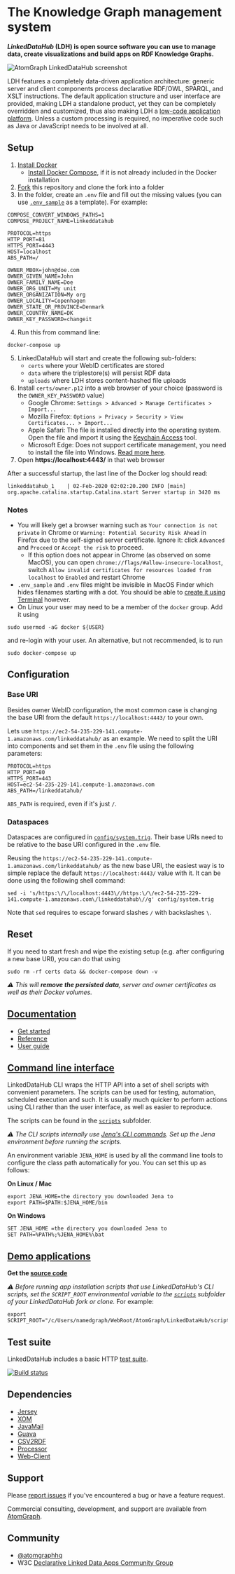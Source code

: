 # The Knowledge Graph management system

**_LinkedDataHub_ (LDH) is open source software you can use to manage data, create visualizations and build apps on RDF Knowledge Graphs.**

![AtomGraph LinkedDataHub screenshot](https://raw.github.com/AtomGraph/LinkedDataHub/master/screenshot.png)

LDH features a completely data-driven application architecture: generic server and client components process declarative RDF/OWL, SPARQL, and XSLT instructions.
The default application structure and user interface are provided, making LDH a standalone product, yet they can be completely overridden and customized, thus also making LDH a [low-code application platform](https://en.wikipedia.org/wiki/Low-code_development_platform). Unless a custom processing is required, no imperative code such as Java or JavaScript needs to be involved at all.

## Setup

1. [Install Docker](https://docs.docker.com/install/)
   - [Install Docker Compose](https://docs.docker.com/compose/install/), if it is not already included in the Docker installation
2. [Fork](https://guides.github.com/activities/forking/) this repository and clone the fork into a folder
3. In the folder, create an `.env` file and fill out the missing values (you can use [`.env_sample`](https://github.com/AtomGraph/LinkedDataHub/blob/master/.env_sample) as a template). For example:
```
COMPOSE_CONVERT_WINDOWS_PATHS=1
COMPOSE_PROJECT_NAME=linkeddatahub

PROTOCOL=https
HTTP_PORT=81
HTTPS_PORT=4443
HOST=localhost
ABS_PATH=/

OWNER_MBOX=john@doe.com
OWNER_GIVEN_NAME=John
OWNER_FAMILY_NAME=Doe
OWNER_ORG_UNIT=My unit
OWNER_ORGANIZATION=My org
OWNER_LOCALITY=Copenhagen
OWNER_STATE_OR_PROVINCE=Denmark
OWNER_COUNTRY_NAME=DK
OWNER_KEY_PASSWORD=changeit
```
4. Run this from command line:
```
docker-compose up
```
5. LinkedDataHub will start and create the following sub-folders:
   - `certs` where your WebID certificates are stored
   - `data` where the triplestore(s) will persist RDF data
   - `uploads` where LDH stores content-hashed file uploads
6. Install `certs/owner.p12` into a web browser of your choice (password is the `OWNER_KEY_PASSWORD` value)
   - Google Chrome: `Settings > Advanced > Manage Certificates > Import...`
   - Mozilla Firefox: `Options > Privacy > Security > View Certificates... > Import...`
   - Apple Safari: The file is installed directly into the operating system. Open the file and import it using the [Keychain Access](https://support.apple.com/guide/keychain-access/what-is-keychain-access-kyca1083/mac) tool.
   - Microsoft Edge: Does not support certificate management, you need to install the file into Windows. [Read more here](https://social.technet.microsoft.com/Forums/en-US/18301fff-0467-4e41-8dee-4e44823ed5bf/microsoft-edge-browser-and-ssl-certificates?forum=win10itprogeneral).
7. Open **https://localhost:4443/** in that web browser

After a successful startup, the last line of the Docker log should read:

    linkeddatahub_1    | 02-Feb-2020 02:02:20.200 INFO [main] org.apache.catalina.startup.Catalina.start Server startup in 3420 ms

### Notes

* You will likely get a browser warning such as `Your connection is not private` in Chrome or `Warning: Potential Security Risk Ahead` in Firefox due to the self-signed server certificate. Ignore it: click `Advanced` and `Proceed` or `Accept the risk` to proceed.
  * If this option does not appear in Chrome (as observed on some MacOS), you can open `chrome://flags/#allow-insecure-localhost`, switch `Allow invalid certificates for resources loaded from localhost` to `Enabled` and restart Chrome
* `.env_sample` and `.env` files might be invisible in MacOS Finder which hides filenames starting with a dot. You should be able to [create it using Terminal](https://stackoverflow.com/questions/5891365/mac-os-x-doesnt-allow-to-name-files-starting-with-a-dot-how-do-i-name-the-hta) however.
* On Linux your user may need to be a member of the `docker` group. Add it using
```
sudo usermod -aG docker ${USER}
```
and re-login with your user. An alternative, but not recommended, is to run
```
sudo docker-compose up
```

## Configuration

### Base URI

Besides owner WebID configuration, the most common case is changing the base URI from the default `https://localhost:4443/` to your own.

Lets use `https://ec2-54-235-229-141.compute-1.amazonaws.com/linkeddatahub/` as an example. We need to split the URI into components and set them in the `.env` file using the following parameters:
```
PROTOCOL=https
HTTP_PORT=80
HTTPS_PORT=443
HOST=ec2-54-235-229-141.compute-1.amazonaws.com
ABS_PATH=/linkeddatahub/
```

`ABS_PATH` is required, even if it's just `/`.

### Dataspaces

Dataspaces are configured in [`config/system.trig`](https://github.com/AtomGraph/LinkedDataHub/blob/master/config/system.trig). Their base URIs need to be relative to the base URI configured in the `.env` file.

Reusing the `https://ec2-54-235-229-141.compute-1.amazonaws.com/linkeddatahub/` as the new base URI, the easiest way is to simple replace the default `https://localhost:4443/` value with it. It can be done using the following shell command:
```
sed -i 's/https:\/\/localhost:4443\//https:\/\/ec2-54-235-229-141.compute-1.amazonaws.com\/linkeddatahub\//g' config/system.trig
```
Note that `sed` requires to escape forward slashes `/` with backslashes `\`.

## Reset

If you need to start fresh and wipe the existing setup (e.g. after configuring a new base URI), you can do that using
```
sudo rm -rf certs data && docker-compose down -v
```

_:warning: This will **remove the persisted data**, server and owner certificates as well as their Docker volumes._

## [Documentation](https://linkeddatahub.com/linkeddatahub/docs/)

* [Get started](https://linkeddatahub.com/linkeddatahub/docs/get-started/)
* [Reference](https://linkeddatahub.com/linkeddatahub/docs/reference/)
* [User guide](https://linkeddatahub.com/linkeddatahub/docs/user-guide/)

## [Command line interface](https://linkeddatahub.com/linkeddatahub/docs/reference/command-line-interface/)

LinkedDataHub CLI wraps the HTTP API into a set of shell scripts with convenient parameters. The scripts can be used for testing, automation, scheduled execution and such. It is usually much quicker to perform actions using CLI rather than the user interface, as well as easier to reproduce.

The scripts can be found in the [`scripts`](https://github.com/AtomGraph/LinkedDataHub/tree/master/scripts) subfolder.

_:warning: The CLI scripts internally use [Jena's CLI commands](https://jena.apache.org/documentation/tools/). Set up the Jena environment before running the scripts._

An environment variable `JENA_HOME` is used by all the command line tools to configure the class path automatically for you. You can set this up as follows:

**On Linux / Mac**

    export JENA_HOME=the directory you downloaded Jena to
    export PATH=$PATH:$JENA_HOME/bin

**On Windows**

    SET JENA_HOME =the directory you downloaded Jena to
    SET PATH=%PATH%;%JENA_HOME%\bat

## [Demo applications](https://linkeddatahub.com/demo/)

**Get the [source code](https://github.com/AtomGraph/LinkedDataHub-Apps)**

_:warning: Before running app installation scripts that use LinkedDataHub's CLI scripts, set the `SCRIPT_ROOT` environmental variable to the [`scripts`](https://github.com/AtomGraph/LinkedDataHub/tree/master/scripts) subfolder of your LinkedDataHub fork or clone._ For example:

    export SCRIPT_ROOT="/c/Users/namedgraph/WebRoot/AtomGraph/LinkedDataHub/scripts"

## Test suite

LinkedDataHub includes a basic HTTP [test suite](https://github.com/AtomGraph/LinkedDataHub/tree/master/http-tests).

[![Build status](https://api.travis-ci.org/AtomGraph/LinkedDataHub.svg?branch=master)](https://travis-ci.org/AtomGraph/LinkedDataHub)

## Dependencies

* [Jersey](https://eclipse-ee4j.github.io/jersey/)
* [XOM](http://www.xom.nu)
* [JavaMail](https://javaee.github.io/javamail/)
* [Guava](https://github.com/google/guava)
* [CSV2RDF](https://github.com/AtomGraph/CSV2RDF)
* [Processor](https://github.com/AtomGraph/Processor)
* [Web-Client](https://github.com/AtomGraph/Web-Client)

## Support

Please [report issues](https://github.com/AtomGraph/LinkedDataHub/issues) if you've encountered a bug or have a feature request.

Commercial consulting, development, and support are available from [AtomGraph](https://atomgraph.com).

## Community

* [@atomgraphhq](https://twitter.com/atomgraphhq)
* W3C [Declarative Linked Data Apps Community Group](http://www.w3.org/community/declarative-apps/)